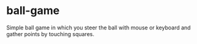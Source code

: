 # ball-game

Simple ball game in which you steer the ball with mouse or keyboard and gather points by touching squares.
